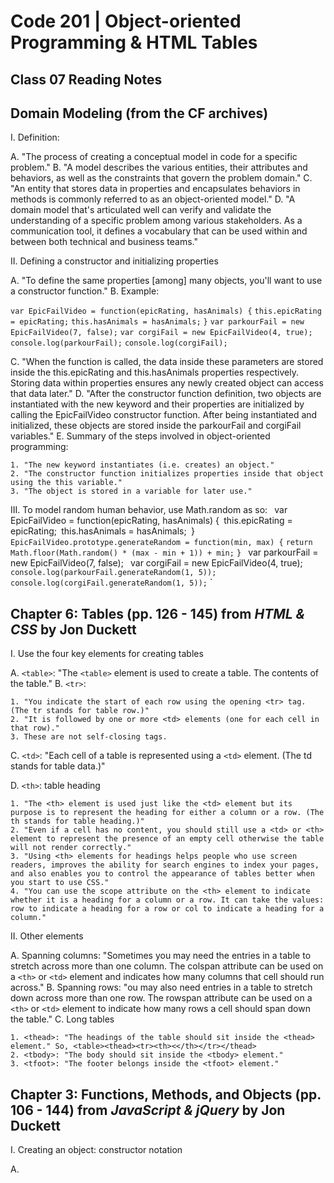 # Code 201 | Object-oriented Programming & HTML Tables

## Class 07 Reading Notes

## Domain Modeling (from the CF archives)

I. Definition:
  
  A. "The process of creating a conceptual model in code for a specific problem."
  B. "A model describes the various entities, their attributes and behaviors, as well as the constraints that govern the problem domain."
  C. "An entity that stores data in properties and encapsulates behaviors in methods is commonly referred to as an object-oriented model."
  D. "A domain model that's articulated well can verify and validate the understanding of a specific problem among various stakeholders. As a communication tool, it defines a vocabulary that can be used within and between both technical and business teams."

II. Defining a constructor and initializing properties

  A. "To define the same properties [among] many objects, you'll want to use a constructor function."
  B. Example:
  
  `var EpicFailVideo = function(epicRating, hasAnimals) {`
  `this.epicRating = epicRating;`
  `this.hasAnimals = hasAnimals;`
    `}`
    `var parkourFail = new EpicFailVideo(7, false);`
    `var corgiFail = new EpicFailVideo(4, true);`
    `console.log(parkourFail);`
    `console.log(corgiFail);`

  C. "When the function is called, the data inside these parameters are stored inside the this.epicRating and this.hasAnimals properties respectively. Storing data within properties ensures any newly created object can access that data later."
  D. "After the constructor function definition, two objects are instantiated with the new keyword and their properties are initialized by calling the EpicFailVideo constructor function. After being instantiated and initialized, these objects are stored inside the parkourFail and corgiFail variables."
  E. Summary of the steps involved in object-oriented programming:
    
    1. "The new keyword instantiates (i.e. creates) an object."
    2. "The constructor function initializes properties inside that object using the this variable."
    3. "The object is stored in a variable for later use."

III. To model random human behavior, use Math.random as so:
`
    `var EpicFailVideo = function(epicRating, hasAnimals) {`
      `this.epicRating = epicRating;`
      `this.hasAnimals = hasAnimals;`
    `}`
`
    `EpicFailVideo.prototype.generateRandom = function(min, max) {`
      `return Math.floor(Math.random() * (max - min + 1)) + min;`
    `}`
`
    `var parkourFail = new EpicFailVideo(7, false);`
   ` var corgiFail = new EpicFailVideo(4, true);`
`
    `console.log(parkourFail.generateRandom(1, 5));`
    `console.log(corgiFail.generateRandom(1, 5));`
    `

## Chapter 6: Tables (pp. 126 - 145) from _HTML & CSS_ by Jon Duckett

I. Use the four key elements for creating tables

  A. `<table>`: "The `<table>` element is used to create a table. The contents of the table."
  B. `<tr>`:

    1. "You indicate the start of each row using the opening <tr> tag. (The tr stands for table row.)"
    2. "It is followed by one or more <td> elements (one for each cell in that row)."
    3. These are not self-closing tags.

  C. `<td>`: "Each cell of a table is represented using a `<td>` element. (The td stands for table data.)"
  
  D. `<th>`: table heading

    1. "The <th> element is used just like the <td> element but its purpose is to represent the heading for either a column or a row. (The th stands for table heading.)"
    2. "Even if a cell has no content, you should still use a <td> or <th> element to represent the presence of an empty cell otherwise the table will not render correctly."
    3. "Using <th> elements for headings helps people who use screen readers, improves the ability for search engines to index your pages, and also enables you to control the appearance of tables better when you start to use CSS."
    4. "You can use the scope attribute on the <th> element to indicate whether it is a heading for a column or a row. It can take the values: row to indicate a heading for a row or col to indicate a heading for a column."

II. Other elements

  A. Spanning columns: "Sometimes you may need the entries in a table to stretch across more than one column. The colspan attribute can be used on a `<th>` or `<td>` element and indicates how many columns that cell should run across."
  B. Spanning rows: "ou may also need entries in a table to stretch down across more than one row. The rowspan attribute can be used on a `<th>` or `<td>` element to indicate how many rows a cell should span down the table."
  C. Long tables

    1. <thead>: "The headings of the table should sit inside the <thead> element." So, <table><thead><tr><th><</th></tr></thead>
    2. <tbody>: "The body should sit inside the <tbody> element."
    3. <tfoot>: "The footer belongs inside the <tfoot> element."

## Chapter 3: Functions, Methods, and Objects (pp. 106 - 144) from _JavaScript & jQuery_ by Jon Duckett

I. Creating an object: constructor notation

  A. 